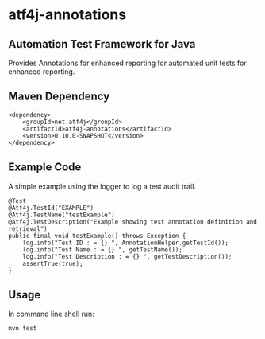 # atf4j-annotations

## Automation Test Framework for Java

Provides Annotations for enhanced reporting for automated unit tests for enhanced reporting.

## Maven Dependency

	<dependency>
		<groupId>net.atf4j</groupId>
		<artifactId>atf4j-annotations</artifactId>
		<version>0.10.0-SNAPSHOT</version>
	</dependency>

## Example Code

A simple example using the logger to log a test audit trail.

	@Test
	@Atf4j.TestId("EXAMPLE")
	@Atf4j.TestName("testExample")
	@Atf4j.TestDescription("Example showing test annotation definition and retrieval")
	public final void testExample() throws Exception {
		log.info("Test ID : = {} ", AnnotationHelper.getTestId());
		log.info("Test Name : = {} ", getTestName());
		log.info("Test Description : = {} ", getTestDescription());
		assertTrue(true);
	}

## Usage

In command line shell run:

    mvn test

